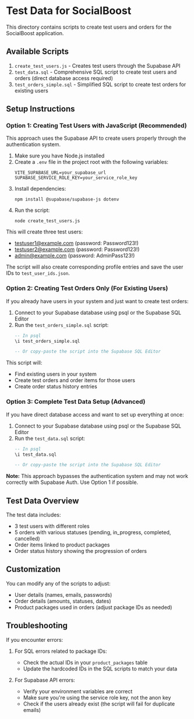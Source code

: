 # Test Data for SocialBoost

This directory contains scripts to create test users and orders for the SocialBoost application.

## Available Scripts

1. `create_test_users.js` - Creates test users through the Supabase API
2. `test_data.sql` - Comprehensive SQL script to create test users and orders (direct database access required)
3. `test_orders_simple.sql` - Simplified SQL script to create test orders for existing users

## Setup Instructions

### Option 1: Creating Test Users with JavaScript (Recommended)

This approach uses the Supabase API to create users properly through the authentication system.

1. Make sure you have Node.js installed
2. Create a `.env` file in the project root with the following variables:
   ```
   VITE_SUPABASE_URL=your_supabase_url
   SUPABASE_SERVICE_ROLE_KEY=your_service_role_key
   ```
3. Install dependencies:
   ```
   npm install @supabase/supabase-js dotenv
   ```
4. Run the script:
   ```
   node create_test_users.js
   ```

This will create three test users:
- testuser1@example.com (password: Password123!)
- testuser2@example.com (password: Password123!)
- admin@example.com (password: AdminPass123!)

The script will also create corresponding profile entries and save the user IDs to `test_user_ids.json`.

### Option 2: Creating Test Orders Only (For Existing Users)

If you already have users in your system and just want to create test orders:

1. Connect to your Supabase database using psql or the Supabase SQL Editor
2. Run the `test_orders_simple.sql` script:
   ```sql
   -- In psql
   \i test_orders_simple.sql
   
   -- Or copy-paste the script into the Supabase SQL Editor
   ```

This script will:
- Find existing users in your system
- Create test orders and order items for those users
- Create order status history entries

### Option 3: Complete Test Data Setup (Advanced)

If you have direct database access and want to set up everything at once:

1. Connect to your Supabase database using psql or the Supabase SQL Editor
2. Run the `test_data.sql` script:
   ```sql
   -- In psql
   \i test_data.sql
   
   -- Or copy-paste the script into the Supabase SQL Editor
   ```

**Note:** This approach bypasses the authentication system and may not work correctly with Supabase Auth. Use Option 1 if possible.

## Test Data Overview

The test data includes:

- 3 test users with different roles
- 5 orders with various statuses (pending, in_progress, completed, cancelled)
- Order items linked to product packages
- Order status history showing the progression of orders

## Customization

You can modify any of the scripts to adjust:
- User details (names, emails, passwords)
- Order details (amounts, statuses, dates)
- Product packages used in orders (adjust package IDs as needed)

## Troubleshooting

If you encounter errors:

1. For SQL errors related to package IDs:
   - Check the actual IDs in your `product_packages` table
   - Update the hardcoded IDs in the SQL scripts to match your data

2. For Supabase API errors:
   - Verify your environment variables are correct
   - Make sure you're using the service role key, not the anon key
   - Check if the users already exist (the script will fail for duplicate emails) 